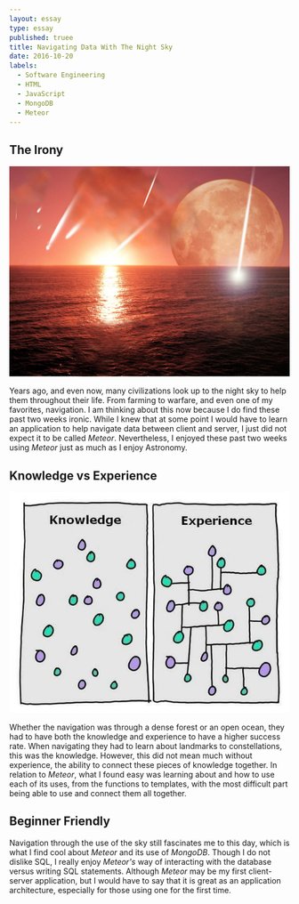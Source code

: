 ```yaml
---
layout: essay
type: essay
published: truee
title: Navigating Data With The Night Sky
date: 2016-10-20
labels:
  - Software Engineering
  - HTML
  - JavaScript
  - MongoDB
  - Meteor
---
```


## The Irony

<img class="ui tiny right spaced image" src="../images/meteor-over-ocean.jpg">

Years ago, and even now, many civilizations look up to the night sky to help them throughout their life. From farming to warfare, and even one of my favorites, navigation. I am thinking about this now because I do find these past two weeks ironic. While I knew that at some point I would have to learn an application to help navigate data between client and server, I just did not expect it to be called <em>Meteor</em>. Nevertheless, I enjoyed these past two weeks using <em>Meteor</em> just as much as I enjoy Astronomy.

## Knowledge vs Experience

<img class="ui tiny left spaced image" src="../images/knowledge-vs-experience.jpg">

Whether the navigation was through a dense forest or an open ocean, they had to have both the knowledge and experience to have a higher success rate. When navigating they had to learn about landmarks to constellations, this was the knowledge. However, this did not mean much without experience, the ability to connect these pieces of knowledge together. In relation to <em>Meteor</em>, what I found easy was learning about and how to use each of its uses, from the functions to templates, with the most difficult part being able to use and connect them all together.

## Beginner Friendly

Navigation through the use of the sky still fascinates me to this day, which is what I find cool about <em>Meteor</em> and its use of <em>MongoDB</em>. Though I do not dislike SQL, I really enjoy <em>Meteor's</em> way of interacting with the database versus writing SQL statements. Although <em>Meteor</em> may be my first client-server application, but I would have to say that it is great as an application architecture, especially for those using one for the first time.
